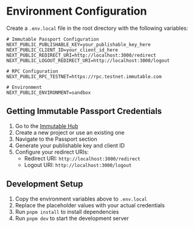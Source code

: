 # Environment Configuration

Create a `.env.local` file in the root directory with the following variables:

```env
# Immutable Passport Configuration
NEXT_PUBLIC_PUBLISHABLE_KEY=your_publishable_key_here
NEXT_PUBLIC_CLIENT_ID=your_client_id_here
NEXT_PUBLIC_REDIRECT_URI=http://localhost:3000/redirect
NEXT_PUBLIC_LOGOUT_REDIRECT_URI=http://localhost:3000/logout

# RPC Configuration
NEXT_PUBLIC_RPC_TESTNET=https://rpc.testnet.immutable.com

# Environment
NEXT_PUBLIC_ENVIRONMENT=sandbox
```

## Getting Immutable Passport Credentials

1. Go to the [Immutable Hub](https://hub.immutable.com/)
2. Create a new project or use an existing one
3. Navigate to the Passport section
4. Generate your publishable key and client ID
5. Configure your redirect URIs:
   - Redirect URI: `http://localhost:3000/redirect`
   - Logout URI: `http://localhost:3000/logout`

## Development Setup

1. Copy the environment variables above to `.env.local`
2. Replace the placeholder values with your actual credentials
3. Run `pnpm install` to install dependencies
4. Run `pnpm dev` to start the development server
